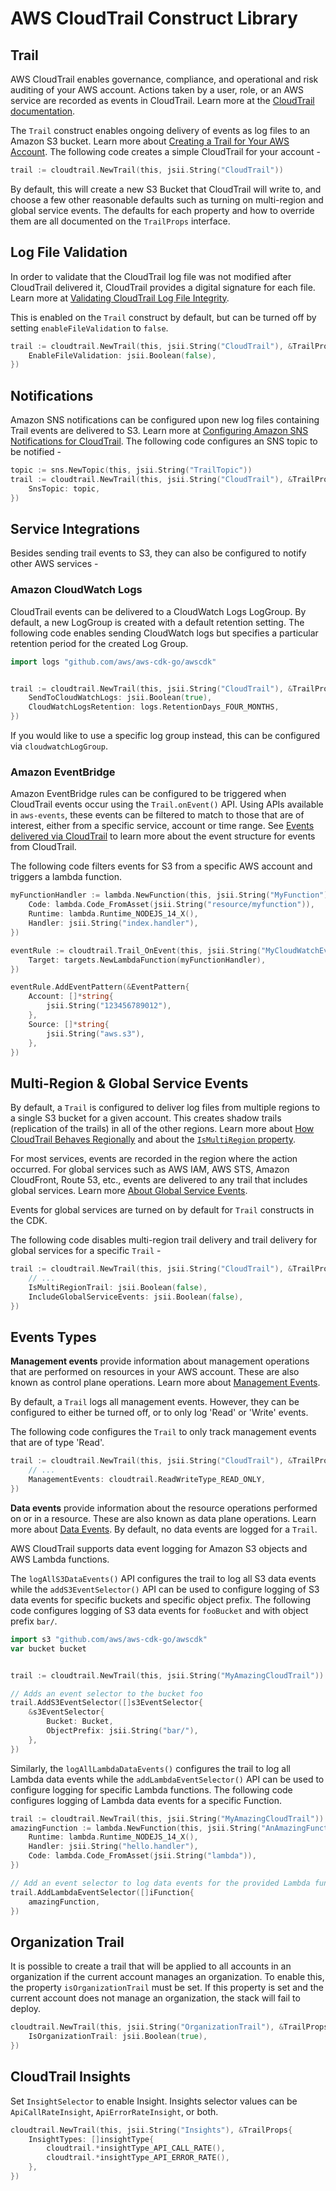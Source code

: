 # AWS CloudTrail Construct Library

## Trail

AWS CloudTrail enables governance, compliance, and operational and risk auditing of your AWS account. Actions taken by
a user, role, or an AWS service are recorded as events in CloudTrail. Learn more at the [CloudTrail
documentation](https://docs.aws.amazon.com/awscloudtrail/latest/userguide/cloudtrail-user-guide.html).

The `Trail` construct enables ongoing delivery of events as log files to an Amazon S3 bucket. Learn more about [Creating
a Trail for Your AWS Account](https://docs.aws.amazon.com/awscloudtrail/latest/userguide/cloudtrail-create-and-update-a-trail.html).
The following code creates a simple CloudTrail for your account -

```go
trail := cloudtrail.NewTrail(this, jsii.String("CloudTrail"))
```

By default, this will create a new S3 Bucket that CloudTrail will write to, and choose a few other reasonable defaults
such as turning on multi-region and global service events.
The defaults for each property and how to override them are all documented on the `TrailProps` interface.

## Log File Validation

In order to validate that the CloudTrail log file was not modified after CloudTrail delivered it, CloudTrail provides a
digital signature for each file. Learn more at [Validating CloudTrail Log File
Integrity](https://docs.aws.amazon.com/awscloudtrail/latest/userguide/cloudtrail-log-file-validation-intro.html).

This is enabled on the `Trail` construct by default, but can be turned off by setting `enableFileValidation` to `false`.

```go
trail := cloudtrail.NewTrail(this, jsii.String("CloudTrail"), &TrailProps{
	EnableFileValidation: jsii.Boolean(false),
})
```

## Notifications

Amazon SNS notifications can be configured upon new log files containing Trail events are delivered to S3.
Learn more at [Configuring Amazon SNS Notifications for
CloudTrail](https://docs.aws.amazon.com/awscloudtrail/latest/userguide/configure-sns-notifications-for-cloudtrail.html).
The following code configures an SNS topic to be notified -

```go
topic := sns.NewTopic(this, jsii.String("TrailTopic"))
trail := cloudtrail.NewTrail(this, jsii.String("CloudTrail"), &TrailProps{
	SnsTopic: topic,
})
```

## Service Integrations

Besides sending trail events to S3, they can also be configured to notify other AWS services -

### Amazon CloudWatch Logs

CloudTrail events can be delivered to a CloudWatch Logs LogGroup. By default, a new LogGroup is created with a
default retention setting. The following code enables sending CloudWatch logs but specifies a particular retention
period for the created Log Group.

```go
import logs "github.com/aws/aws-cdk-go/awscdk"


trail := cloudtrail.NewTrail(this, jsii.String("CloudTrail"), &TrailProps{
	SendToCloudWatchLogs: jsii.Boolean(true),
	CloudWatchLogsRetention: logs.RetentionDays_FOUR_MONTHS,
})
```

If you would like to use a specific log group instead, this can be configured via `cloudwatchLogGroup`.

### Amazon EventBridge

Amazon EventBridge rules can be configured to be triggered when CloudTrail events occur using the `Trail.onEvent()` API.
Using APIs available in `aws-events`, these events can be filtered to match to those that are of interest, either from
a specific service, account or time range. See [Events delivered via
CloudTrail](https://docs.aws.amazon.com/AmazonCloudWatch/latest/events/EventTypes.html#events-for-services-not-listed)
to learn more about the event structure for events from CloudTrail.

The following code filters events for S3 from a specific AWS account and triggers a lambda function.

```go
myFunctionHandler := lambda.NewFunction(this, jsii.String("MyFunction"), &FunctionProps{
	Code: lambda.Code_FromAsset(jsii.String("resource/myfunction")),
	Runtime: lambda.Runtime_NODEJS_14_X(),
	Handler: jsii.String("index.handler"),
})

eventRule := cloudtrail.Trail_OnEvent(this, jsii.String("MyCloudWatchEvent"), &OnEventOptions{
	Target: targets.NewLambdaFunction(myFunctionHandler),
})

eventRule.AddEventPattern(&EventPattern{
	Account: []*string{
		jsii.String("123456789012"),
	},
	Source: []*string{
		jsii.String("aws.s3"),
	},
})
```

## Multi-Region & Global Service Events

By default, a `Trail` is configured to deliver log files from multiple regions to a single S3 bucket for a given
account. This creates shadow trails (replication of the trails) in all of the other regions. Learn more about [How
CloudTrail Behaves Regionally](https://docs.aws.amazon.com/awscloudtrail/latest/userguide/cloudtrail-concepts.html#cloudtrail-concepts-regional-and-global-services)
and about the [`IsMultiRegion`
property](https://docs.aws.amazon.com/AWSCloudFormation/latest/UserGuide/aws-resource-cloudtrail-trail.html#cfn-cloudtrail-trail-ismultiregiontrail).

For most services, events are recorded in the region where the action occurred. For global services such as AWS IAM,
AWS STS, Amazon CloudFront, Route 53, etc., events are delivered to any trail that includes global services. Learn more
[About Global Service Events](https://docs.aws.amazon.com/awscloudtrail/latest/userguide/cloudtrail-concepts.html#cloudtrail-concepts-global-service-events).

Events for global services are turned on by default for `Trail` constructs in the CDK.

The following code disables multi-region trail delivery and trail delivery for global services for a specific `Trail` -

```go
trail := cloudtrail.NewTrail(this, jsii.String("CloudTrail"), &TrailProps{
	// ...
	IsMultiRegionTrail: jsii.Boolean(false),
	IncludeGlobalServiceEvents: jsii.Boolean(false),
})
```

## Events Types

**Management events** provide information about management operations that are performed on resources in your AWS
account. These are also known as control plane operations. Learn more about [Management
Events](https://docs.aws.amazon.com/awscloudtrail/latest/userguide/cloudtrail-concepts.html#cloudtrail-concepts-events).

By default, a `Trail` logs all management events. However, they can be configured to either be turned off, or to only
log 'Read' or 'Write' events.

The following code configures the `Trail` to only track management events that are of type 'Read'.

```go
trail := cloudtrail.NewTrail(this, jsii.String("CloudTrail"), &TrailProps{
	// ...
	ManagementEvents: cloudtrail.ReadWriteType_READ_ONLY,
})
```

**Data events** provide information about the resource operations performed on or in a resource. These are also known
as data plane operations. Learn more about [Data
Events](https://docs.aws.amazon.com/awscloudtrail/latest/userguide/cloudtrail-concepts.html#cloudtrail-concepts-events).
By default, no data events are logged for a `Trail`.

AWS CloudTrail supports data event logging for Amazon S3 objects and AWS Lambda functions.

The `logAllS3DataEvents()` API configures the trail to log all S3 data events while the `addS3EventSelector()` API can
be used to configure logging of S3 data events for specific buckets and specific object prefix. The following code
configures logging of S3 data events for `fooBucket` and with object prefix `bar/`.

```go
import s3 "github.com/aws/aws-cdk-go/awscdk"
var bucket bucket


trail := cloudtrail.NewTrail(this, jsii.String("MyAmazingCloudTrail"))

// Adds an event selector to the bucket foo
trail.AddS3EventSelector([]s3EventSelector{
	&s3EventSelector{
		Bucket: Bucket,
		ObjectPrefix: jsii.String("bar/"),
	},
})
```

Similarly, the `logAllLambdaDataEvents()` configures the trail to log all Lambda data events while the
`addLambdaEventSelector()` API can be used to configure logging for specific Lambda functions. The following code
configures logging of Lambda data events for a specific Function.

```go
trail := cloudtrail.NewTrail(this, jsii.String("MyAmazingCloudTrail"))
amazingFunction := lambda.NewFunction(this, jsii.String("AnAmazingFunction"), &FunctionProps{
	Runtime: lambda.Runtime_NODEJS_14_X(),
	Handler: jsii.String("hello.handler"),
	Code: lambda.Code_FromAsset(jsii.String("lambda")),
})

// Add an event selector to log data events for the provided Lambda functions.
trail.AddLambdaEventSelector([]iFunction{
	amazingFunction,
})
```

## Organization Trail

It is possible to create a trail that will be applied to all accounts in an organization if the current account manages an organization.
To enable this, the property `isOrganizationTrail` must be set. If this property is set and the current account does not manage an organization, the stack will fail to deploy.

```go
cloudtrail.NewTrail(this, jsii.String("OrganizationTrail"), &TrailProps{
	IsOrganizationTrail: jsii.Boolean(true),
})
```

## CloudTrail Insights

Set `InsightSelector` to enable Insight.
Insights selector values can be `ApiCallRateInsight`, `ApiErrorRateInsight`, or both.

```go
cloudtrail.NewTrail(this, jsii.String("Insights"), &TrailProps{
	InsightTypes: []insightType{
		cloudtrail.*insightType_API_CALL_RATE(),
		cloudtrail.*insightType_API_ERROR_RATE(),
	},
})
```
